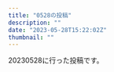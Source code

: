 ```yaml
---
title: "0528の投稿"
description: ""
date: "2023-05-28T15:22:02Z"
thumbnail: ""
---
```

20230528に行った投稿です。
<!--more-->
